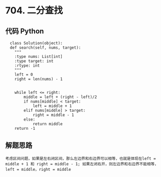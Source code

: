  # 704. 二分查找
## 代码 Python
      class Solution(object):
      def search(self, nums, target):
        """
        :type nums: List[int]
        :type target: int
        :rtype: int
        """
        left = 0
        right = len(nums) - 1
       
       
        while left <= right:
            middle = left + (right - left)/2
            if nums[middle] < target:
                left = middle + 1
            elif nums[middle] > target:
                right = middle - 1
            else:
                return middle
        return -1
  ## 解题思路
    考虑区间问题，如果是左右闭区间，那么左边界和右边界可以相等，也就是体现在left = middle + 1 和 right = middle - 1; 如果左闭右开，则左边界和右边界不能相等，left = middle，right = middle
  
